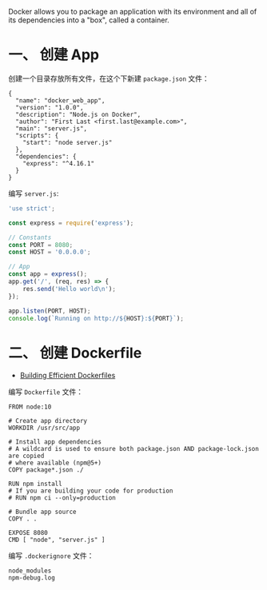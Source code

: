 Docker allows you to package an application with its environment and all of its dependencies into a "box", called a container.  

# 一、 创建 App
创建一个目录存放所有文件，在这个下新建 `package.json` 文件：  
```
{
  "name": "docker_web_app",
  "version": "1.0.0",
  "description": "Node.js on Docker",
  "author": "First Last <first.last@example.com>",
  "main": "server.js",
  "scripts": {
    "start": "node server.js"
  },
  "dependencies": {
    "express": "^4.16.1"
  }
}
```

编写 `server.js`:  
```js
'use strict';

const express = require('express');

// Constants
const PORT = 8080;
const HOST = '0.0.0.0';

// App
const app = express();
app.get('/', (req, res) => {
    res.send('Hello world\n');
});

app.listen(PORT, HOST);
console.log(`Running on http://${HOST}:${PORT}`);
```


# 二、 创建 Dockerfile
* [Building Efficient Dockerfiles](http://bitjudo.com/blog/2014/03/13/building-efficient-dockerfiles-node-dot-js/)

编写 `Dockerfile` 文件：  
```
FROM node:10

# Create app directory
WORKDIR /usr/src/app

# Install app dependencies
# A wildcard is used to ensure both package.json AND package-lock.json are copied
# where available (npm@5+)
COPY package*.json ./

RUN npm install
# If you are building your code for production
# RUN npm ci --only=production

# Bundle app source
COPY . .

EXPOSE 8080
CMD [ "node", "server.js" ]
```

编写 `.dockerignore` 文件：  
```
node_modules
npm-debug.log
```


